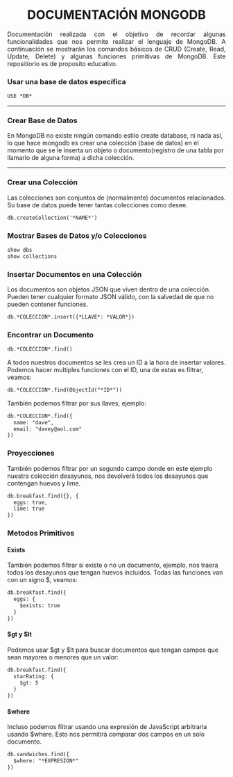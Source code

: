 <h1 align="center">DOCUMENTACIÓN MONGODB</h1>

<p align="justify">Documentación realizada con el objetivo de recordar algunas funcionalidades que nos permite realizar el lenguaje de MongoDB. A continuación se mostrarán los comandos básicos de CRUD (Create, Read, Update, Delete) y algunas funciones primitivas de MongoDB. Este repositiorio es de proposito educativo.</p>

<p align="justify">

### Usar una base de datos específica	
	
```md
USE *DB*
```

<hr>

### Crear Base de Datos

En MongoDB no existe ningún comando estilo create database, ni nada así, lo que hace mongodb es crear una colección (base de datos) en el momento que se le inserta un objeto o documento(registro de una tabla por llamarlo de alguna forma) a dicha colección.

<hr>

### Crear una Colección

Las colecciones son conjuntos de (normalmente) documentos relacionados. Su base de datos puede tener tantas colecciones como desee. 

```md
db.createCollection('*NAME*')
```

### Mostrar Bases de Datos y/o Colecciones

```md
show dbs
show collections
```


### Insertar Documentos en una Colección

Los documentos son objetos JSON que viven dentro de una colección. Pueden tener cualquier formato JSON válido, con la salvedad de que no pueden contener funciones.

```md
db.*COLECCION*.insert({*LLAVE*: *VALOR*})
```


### Encontrar un Documento

```md
db.*COLECCION*.find()
```

A todos nuestros documentos se les crea un ID a la hora de insertar valores. Podemos hacer multiples funciones con el ID, una de estas es filtrar, veamos:

```md
db.*COLECCION*.find(ObjectId("*ID*"))
```

También podemos filtrar por sus llaves, ejemplo:

```md
db.*COLECCION*.find({
  name: "dave",
  email: "davey@aol.com"
})
```

### Proyecciones

También podemos filtrar por un segundo campo donde en este ejemplo nuestra colección desayunos, nos devolverá todos los desayunos que contengan huevos y lime.

```md
db.breakfast.find({}, {
  eggs: true,
  lime: true
})
```


### Metodos Primitivos

#### Exists
También podemos filtrar si existe o no un documento, ejemplo, nos traera todos los desayunos que tengan huevos incluidos. Todas las funciones van con un signo $, veamos:

```md
db.breakfast.find({
  eggs: {
    $exists: true
  }
})
```

#### $gt y $lt

Podemos usar $gt y $lt para buscar documentos que tengan campos que sean mayores o menores que un valor:

```md
db.breakfast.find({
  starRating: {
    $gt: 5
  }
})
```

#### $where

Incluso podemos filtrar usando una expresión de JavaScript arbitraria usando $where. Esto nos permitirá comparar dos campos en un solo documento.

```md
db.sandwiches.find({
  $where: "*EXPRESION*"
})

```

